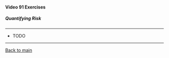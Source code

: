#### Video 91 Exercises

##### Quantifying Risk

---

- TODO

---

[Back to main](https://github.com/rot0xd/CBTNuggets/blob/master/CEHv9/README.md)

